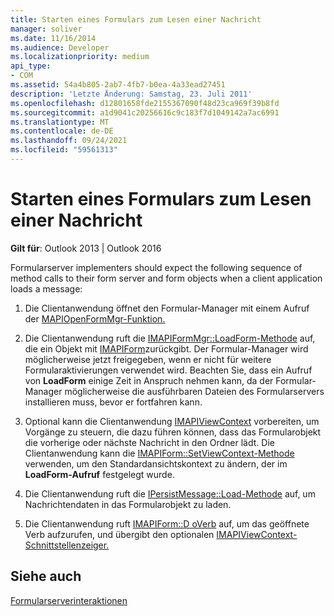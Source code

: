 ```yaml
---
title: Starten eines Formulars zum Lesen einer Nachricht
manager: soliver
ms.date: 11/16/2014
ms.audience: Developer
ms.localizationpriority: medium
api_type:
- COM
ms.assetid: 54a4b805-2ab7-4fb7-b0ea-4a33ead27451
description: 'Letzte Änderung: Samstag, 23. Juli 2011'
ms.openlocfilehash: d12801658fde2155367090f48d23ca969f39b8fd
ms.sourcegitcommit: a1d9041c20256616c9c183f7d1049142a7ac6991
ms.translationtype: MT
ms.contentlocale: de-DE
ms.lasthandoff: 09/24/2021
ms.locfileid: "59561313"
---
```

# <a name="launching-a-form-to-read-a-message"></a>Starten eines Formulars zum Lesen einer Nachricht

  
  
**Gilt für**: Outlook 2013 | Outlook 2016 
  
Formularserver implementers should expect the following sequence of method calls to their form server and form objects when a client application loads a message:
  
1. Die Clientanwendung öffnet den Formular-Manager mit einem Aufruf der [MAPIOpenFormMgr-Funktion.](mapiopenformmgr.md) 
    
2. Die Clientanwendung ruft die [IMAPIFormMgr::LoadForm-Methode](imapiformmgr-loadform.md) auf, die ein Objekt mit [IMAPIForm](imapiformiunknown.md)zurückgibt. Der Formular-Manager wird möglicherweise jetzt freigegeben, wenn er nicht für weitere Formularaktivierungen verwendet wird. Beachten Sie, dass ein Aufruf von **LoadForm** einige Zeit in Anspruch nehmen kann, da der Formular-Manager möglicherweise die ausführbaren Dateien des Formularservers installieren muss, bevor er fortfahren kann. 
    
3. Optional kann die Clientanwendung [IMAPIViewContext](imapiviewcontextiunknown.md) vorbereiten, um Vorgänge zu steuern, die dazu führen können, dass das Formularobjekt die vorherige oder nächste Nachricht in den Ordner lädt. Die Clientanwendung kann die [IMAPIForm::SetViewContext-Methode](imapiform-setviewcontext.md) verwenden, um den Standardansichtskontext zu ändern, der im **LoadForm-Aufruf** festgelegt wurde. 
    
4. Die Clientanwendung ruft die [IPersistMessage::Load-Methode](ipersistmessage-load.md) auf, um Nachrichtendaten in das Formularobjekt zu laden. 
    
5. Die Clientanwendung ruft [IMAPIForm::D oVerb](imapiform-doverb.md) auf, um das geöffnete Verb aufzurufen, und übergibt den optionalen [IMAPIViewContext-Schnittstellenzeiger.](imapiviewcontextiunknown.md) 
    
## <a name="see-also"></a>Siehe auch



[Formularserverinteraktionen](form-server-interactions.md)

